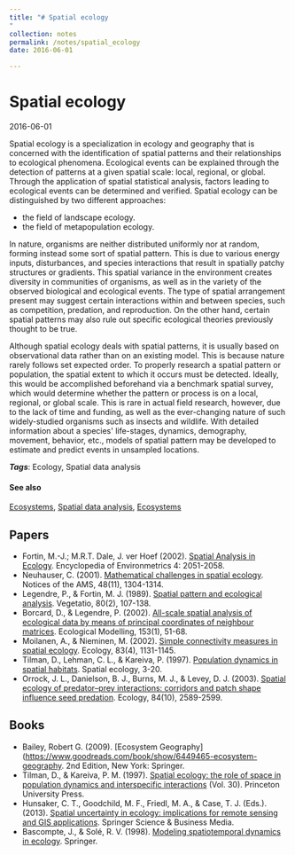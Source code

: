 ```yaml
---
title: "# Spatial ecology
"
collection: notes
permalink: /notes/spatial_ecology
date: 2016-06-01

---
```


# Spatial ecology

2016-06-01

Spatial ecology is a specialization in ecology and geography that is concerned with the identification of spatial patterns and their relationships to ecological phenomena. Ecological events can be explained through the detection of patterns at a given spatial scale: local, regional, or global. Through the application of spatial statistical analysis, factors leading to ecological events can be determined and verified. Spatial ecology can be distinguished by two different approaches:
* the field of landscape ecology.
* the field of metapopulation ecology.

In nature, organisms are neither distributed uniformly nor at random, forming instead some sort of spatial pattern. This is due to various energy inputs, disturbances, and species interactions that result in spatially patchy structures or gradients. This spatial variance in the environment creates diversity in communities of organisms, as well as in the variety of the observed biological and ecological events. The type of spatial arrangement present may suggest certain interactions within and between species, such as competition, predation, and reproduction. On the other hand, certain spatial patterns may also rule out specific ecological theories previously thought to be true.

Although spatial ecology deals with spatial patterns, it is usually based on observational data rather than on an existing model. This is because nature rarely follows set expected order. To properly research a spatial pattern or population, the spatial extent to which it occurs must be detected. Ideally, this would be accomplished beforehand via a benchmark spatial survey, which would determine whether the pattern or process is on a local, regional, or global scale. This is rare in actual field research, however, due to the lack of time and funding, as well as the ever-changing nature of such widely-studied organisms such as insects and wildlife. With detailed information about a species' life-stages, dynamics, demography, movement, behavior, etc., models of spatial pattern may be developed to estimate and predict events in unsampled locations.

***Tags***: Ecology, Spatial data analysis

#### See also
[Ecosystems](/notes/ecosystems), [Spatial data analysis](/notes/spatial_data_analysis), [Ecosystems](/notes/ecosystems)


## Papers
* Fortin, M.-J.; M.R.T. Dale, J. ver Hoef (2002). [Spatial Analysis in Ecology](http://natelab.uga.edu/FANR8400/Fortin_etal2002.pdf). Encyclopedia of Environmetrics 4: 2051-2058.
* Neuhauser, C. (2001). [Mathematical challenges in spatial ecology](http://signallake.com/signallake.com/innovation/MathematicsSpatialEcology2000.pdf). Notices of the AMS, 48(11), 1304-1314.
* Legendre, P., & Fortin, M. J. (1989). [Spatial pattern and ecological analysis](ftp://193.49.112.3/pub/irisson/papers/Legendre1989-Spatial%20pattern%20and%20ecological%20analysis00.pdf). Vegetatio, 80(2), 107-138.
* Borcard, D., & Legendre, P. (2002). [All-scale spatial analysis of ecological data by means of principal coordinates of neighbour matrices](http://adn.biol.umontreal.ca/~numericalecology/Reprints/Scale_paper.pdf). Ecological Modelling, 153(1), 51-68.
* Moilanen, A., & Nieminen, M. (2002). [Simple connectivity measures in spatial ecology](http://carmelacanzonieri.com/library/6108-LandscapeEcoPlanning/Moilanen-SimpleConnectivityMeasSpatialEcology.pdf). Ecology, 83(4), 1131-1145.
* Tilman, D., Lehman, C. L., & Kareiva, P. (1997). [Population dynamics in spatial habitats](https://books.google.co.uk/books?hl=en&lr=&id=QdqC8PvWB7AC&oi=fnd&pg=PA3&dq=spatial+ecology&ots=bKWwdlAbWd&sig=VTyx4MvBfFzWWGhAgs3Tf5_GrzI). Spatial ecology, 3-20.
* Orrock, J. L., Danielson, B. J., Burns, M. J., & Levey, D. J. (2003). [Spatial ecology of predator–prey interactions: corridors and patch shape influence seed predation](http://www.public.iastate.edu/~jessie/Publications/2003%20Orrock%20et%20al%20Ecology%202003.pdf). Ecology, 84(10), 2589-2599.

## Books
* Bailey, Robert G. (2009). [Ecosystem Geography](https://www.goodreads.com/book/show/6449465-ecosystem-geography. 2nd Edition, New York: Springer.
* Tilman, D., & Kareiva, P. M. (1997). [Spatial ecology: the role of space in population dynamics and interspecific interactions](https://www.goodreads.com/book/show/1659006.Spatial_Ecology) (Vol. 30). Princeton University Press.
* Hunsaker, C. T., Goodchild, M. F., Friedl, M. A., & Case, T. J. (Eds.). (2013). [Spatial uncertainty in ecology: implications for remote sensing and GIS applications](https://www.goodreads.com/book/show/1238647.Spatial_Uncertainty_in_Ecology). Springer Science & Business Media.
* Bascompte, J., & Solé, R. V. (1998). [Modeling spatiotemporal dynamics in ecology](https://www.goodreads.com/book/show/6167830-modeling-spatiotemporal-dynamics-in-ecology). Springer.


